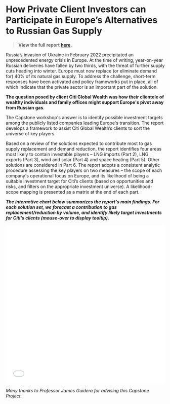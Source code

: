 # How Private Client Investors can Participate in Europe’s Alternatives to Russian Gas Supply

> **View the full report [here](https://ltk2118.github.io/home/subpages/subpages_assets/citi/For-publication_Citi-Global-Wealth_J-Guidera-advisor.pdf).**

Russia’s invasion of Ukraine in February 2022 precipitated an unprecedented energy crisis in Europe. At the time of writing, year-on-year Russian deliveries have fallen by two thirds, with the threat of further supply cuts heading into winter. Europe must now replace (or eliminate demand for) 40% of its natural gas supply. To address the challenge, short-term responses have been activated and policy frameworks put in place, all of which indicate that the private sector is an important part of the solution.

**The question posed by client Citi Global Wealth was how their clientele of wealthy individuals and family offices might support Europe's pivot away from Russian gas**. 

The Capstone workshop's answer is to identify possible investment targets among the publicly listed companies leading Europe's transition. The report develops a framework to assist Citi Global Wealth’s clients to sort the universe of key players.

Based on a review of the solutions expected to contribute most to gas supply replacement and demand reduction, the report identifies four areas most likely to contain investable players – LNG imports (Part 2), LNG exports (Part 3), wind and solar (Part 4) and space heating (Part 5). Other solutions are considered in Part 6. The report adopts a consistent analytic procedure assessing the key players on two measures – the scope of each company's operational focus on Europe, and its likelihood of being a suitable investment target for Citi’s clients (based on opportunities and risks, and filters on the appropriate investment universe). A likelihood-scope mapping is presented as a matrix at the end of each part.

***The interactive chart below summarizes the report's main findings. For each solution set, we forecast a contribution to gas replacement/reduction by volume, and identify likely target investments for Citi's clients (mouse-over to display tooltip).***



<iframe src="subpages_assets/citi/citi-plot.html" height="500px" width="100%" style="border:none;"></iframe>

*Many thanks to Professor James Guidera for advising this Capstone Project.*

